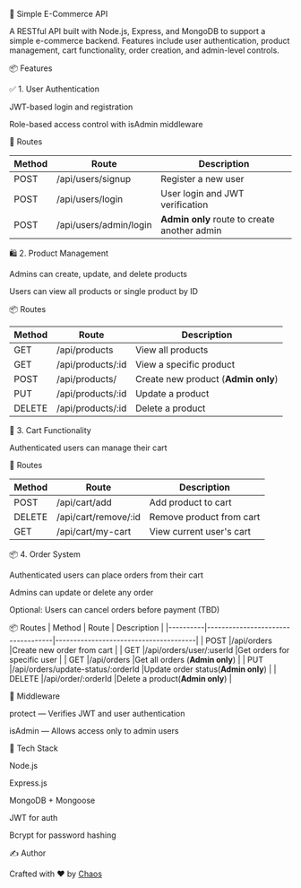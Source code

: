 🛒 Simple E-Commerce API

A RESTful API built with Node.js, Express, and MongoDB to support a simple e-commerce backend. Features include user authentication, product management, cart functionality, order creation, and admin-level controls.

📦 Features

✅ 1. User Authentication

JWT-based login and registration

Role-based access control with isAdmin middleware

🔐 Routes

|  Method  |       Route           |           Description                       |
|----------|-----------------------|---------------------------------------------|
|  POST    |/api/users/signup      |Register a new user                          |
|  POST    |/api/users/login       |User login and JWT verification              |
|  POST    |/api/users/admin/login |**Admin only** route to create another admin |

🛍️ 2. Product Management

Admins can create, update, and delete products

Users can view all products or single product by ID

📦 Routes

|  Method  |       Route          |           Description                 |
|----------|----------------------|---------------------------------------|
|  GET     |/api/products         |View all products                      |
|  GET     |/api/products/:id     |View a specific product                |
|  POST    |/api/products/        |Create new product (**Admin only**)    |
|  PUT     |/api/products/:id     |Update a product                       |
|  DELETE  |/api/products/:id     |Delete a product                       |

🛒 3. Cart Functionality

Authenticated users can manage their cart

🛒 Routes

|  Method  |       Route                |           Description                 |
|----------|----------------------------|---------------------------------------|
|  POST    |/api/cart/add               |Add product to cart                    |
|  DELETE  |/api/cart/remove/:id        |Remove product from cart               |
|  GET     |/api/cart/my-cart           |View current user's cart               |


📦 4. Order System

Authenticated users can place orders from their cart

Admins can update or delete any order

Optional: Users can cancel orders before payment (TBD)

📦 Routes
|  Method  |       Route                       |           Description                 |
|----------|-----------------------------------|---------------------------------------|
|  POST    |/api/orders                        |Create new order from cart             |
|  GET     |/api/orders/user/:userId           |Get orders for specific user           |
|  GET     |/api/orders                        |Get all orders (**Admin only**)        |
|  PUT     |/api/orders/update-status/:orderId |Update order status(**Admin only**)    |
|  DELETE  |/api/order/:orderId                |Delete a product(**Admin only**)       |


🔐 Middleware

protect — Verifies JWT and user authentication

isAdmin — Allows access only to admin users

🧰 Tech Stack

Node.js

Express.js

MongoDB + Mongoose

JWT for auth

Bcrypt for password hashing

✍️ Author

Crafted with ❤️ by [Chaos](https://github.com/Chaos97-oss)


